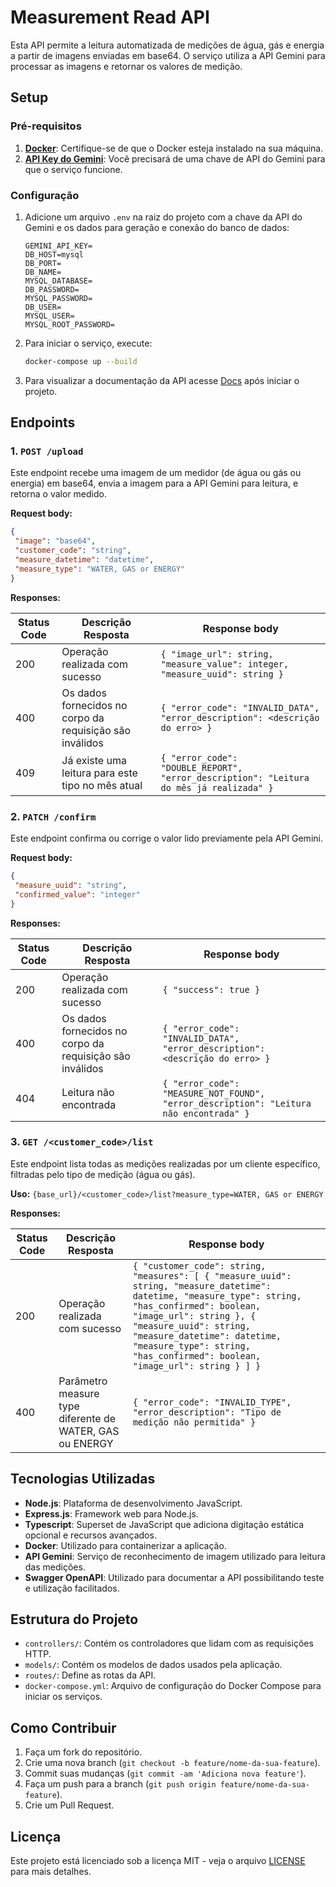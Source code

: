 # Measurement Read API

Esta API permite a leitura automatizada de medições de água, gás e energia a partir de imagens enviadas em base64. O serviço utiliza a API Gemini para processar as imagens e retornar os valores de medição. 

## Setup

### Pré-requisitos
1. [**Docker**](https://docs.docker.com/engine/install/): Certifique-se de que o Docker esteja instalado na sua máquina.
2. [**API Key do Gemini**](https://aistudio.google.com/app/apikey): Você precisará de uma chave de API do Gemini para que o serviço funcione.

### Configuração

1. Adicione um arquivo `.env` na raiz do projeto com a chave da API do Gemini e os dados para geração e conexão do banco de dados:
    ```
    GEMINI_API_KEY=
    DB_HOST=mysql
    DB_PORT=
    DB_NAME=
    MYSQL_DATABASE=
    DB_PASSWORD=
    MYSQL_PASSWORD=
    DB_USER=
    MYSQL_USER=
    MYSQL_ROOT_PASSWORD=
    ```

2. Para iniciar o serviço, execute:
    ```bash
    docker-compose up --build
    ```

3. Para visualizar a documentação da API acesse [Docs](http://localhost/docs) após iniciar o projeto.

## Endpoints

### 1. `POST /upload`

Este endpoint recebe uma imagem de um medidor (de água ou gás ou energia) em base64, envia a imagem para a API Gemini para leitura, e retorna o valor medido.

**Request body:**
```json
{
 "image": "base64",
 "customer_code": "string",
 "measure_datetime": "datetime",
 "measure_type": "WATER, GAS or ENERGY"
}
```

**Responses:**

| Status Code | Descrição Resposta                                                                 | Response body                                                                 |
|-------------|-----------------------------------------------------------------------------------|---------------------------------------------------------------------------------------------|
| 200         | Operação realizada com sucesso                                                     | `{ "image_url": string, "measure_value": integer, "measure_uuid": string }`                  |
| 400         | Os dados fornecidos no corpo da requisição são inválidos                           | `{ "error_code": "INVALID_DATA", "error_description": <descrição do erro> }`                |
| 409         | Já existe uma leitura para este tipo no mês atual                                  | `{ "error_code": "DOUBLE_REPORT", "error_description": "Leitura do mês já realizada" }`     |

### 2. `PATCH /confirm`

Este endpoint confirma ou corrige o valor lido previamente pela API Gemini.

**Request body:**
```json
{
 "measure_uuid": "string",
 "confirmed_value": "integer"
}
```

**Responses:**

| Status Code | Descrição Resposta                                                                 | Response body                                                                 |
|-------------|-----------------------------------------------------------------------------------|---------------------------------------------------------------------------------------------|
| 200         | Operação realizada com sucesso                                                     | `{ "success": true }`                                                                        |
| 400         | Os dados fornecidos no corpo da requisição são inválidos                           | `{ "error_code": "INVALID_DATA", "error_description": <descrição do erro> }`                |
| 404         | Leitura não encontrada                                                             | `{ "error_code": "MEASURE_NOT_FOUND", "error_description": "Leitura não encontrada" }`      |

### 3. `GET /<customer_code>/list`

Este endpoint lista todas as medições realizadas por um cliente específico, filtradas pelo tipo de medição (água ou gás).

**Uso:** `{base_url}/<customer_code>/list?measure_type=WATER, GAS or ENERGY`

**Responses:**

| Status Code | Descrição Resposta                                                               | Response body                                                                                                                                           |
|-------------|---------------------------------------------------------------------------------|--------------------------------------------------------------------------------------------------------------------------------------------------------------------|
| 200         | Operação realizada com sucesso                                                   | `{ "customer_code": string, "measures": [ { "measure_uuid": string, "measure_datetime": datetime, "measure_type": string, "has_confirmed": boolean, "image_url": string }, { "measure_uuid": string, "measure_datetime": datetime, "measure_type": string, "has_confirmed": boolean, "image_url": string } ] }` |
| 400         | Parâmetro measure type diferente de WATER, GAS ou ENERGY                                 | `{ "error_code": "INVALID_TYPE", "error_description": "Tipo de medição não permitida" }`                                                                          |

## Tecnologias Utilizadas

- **Node.js**: Plataforma de desenvolvimento JavaScript.
- **Express.js**: Framework web para Node.js.
- **Typescript**: Superset de JavaScript que adiciona digitação estática opcional e recursos avançados.
- **Docker**: Utilizado para containerizar a aplicação.
- **API Gemini**: Serviço de reconhecimento de imagem utilizado para leitura das medições.
- **Swagger OpenAPI**: Utilizado para documentar a API possibilitando teste e utilização facilitados.
  
## Estrutura do Projeto

- `controllers/`: Contém os controladores que lidam com as requisições HTTP.
- `models/`: Contém os modelos de dados usados pela aplicação.
- `routes/`: Define as rotas da API.
- `docker-compose.yml`: Arquivo de configuração do Docker Compose para iniciar os serviços.

## Como Contribuir

1. Faça um fork do repositório.
2. Crie uma nova branch (`git checkout -b feature/nome-da-sua-feature`).
3. Commit suas mudanças (`git commit -am 'Adiciona nova feature'`).
4. Faça um push para a branch (`git push origin feature/nome-da-sua-feature`).
5. Crie um Pull Request.

## Licença

Este projeto está licenciado sob a licença MIT - veja o arquivo [LICENSE](LICENSE) para mais detalhes.
